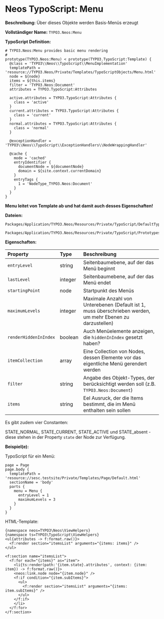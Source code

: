 # Neos TypoScript: Menu

**Beschreibung:** Über dieses Objekte werden Basis-Menüs erzeugt 

**Vollständiger Name:** `TYPO3.Neos:Menu`

**TypoScript Definition:** 
```
# TYPO3.Neos:Menu provides basic menu rendering
#
prototype(TYPO3.Neos:Menu) < prototype(TYPO3.TypoScript:Template) {
  @class = 'TYPO3\\Neos\\TypoScript\\MenuImplementation'
  templatePath = 'resource://TYPO3.Neos/Private/Templates/TypoScriptObjects/Menu.html'
  node = ${node}
  items = ${this.items}
  filter = 'TYPO3.Neos:Document'
  attributes = TYPO3.TypoScript:Attributes

  active.attributes = TYPO3.TypoScript:Attributes {
    class = 'active'
  }
  current.attributes = TYPO3.TypoScript:Attributes {
    class = 'current'
  }
  normal.attributes = TYPO3.TypoScript:Attributes {
    class = 'normal'
  }

  @exceptionHandler = 'TYPO3\\Neos\\TypoScript\\ExceptionHandlers\\NodeWrappingHandler'

  @cache {
    mode = 'cached'
    entryIdentifier {
      documentNode = ${documentNode}
      domain = ${site.context.currentDomain}
    }
    entryTags {
      1 = 'NodeType_TYPO3.Neos:Document'
    }
  }
}
```

**Menu leitet von Template ab und hat damit auch desses Eigenschaften!**


**Dateien:**
```
Packages/Application/TYPO3.Neos/Resources/Private/TypoScript/DefaultTypoScript.ts2

Packages/Application/TYPO3.Neos/Resources/Private/TypoScript/Prototypes/Menu.ts2
```

**Eigenschaften:**

| Property | Type | Beschreibung |
| :------- | :------ | :------- |
| `entryLevel` | string | Seitenbaumebene, auf der das Menü beginnt  |
| `lastLevel` | integer | Seitenbaumebene, auf der das Menü endet  |
| `startingPoint` | node | Startpunkt des Menüs  |
| `maximumLevels` | integer | Maximale Anzahl von Unterebenen (Default ist 1, muss überschrieben werden, um mehr Ebenen zu darzustellen) |
| `renderHiddenInIndex` | boolean | Auch Menüelemente anzeigen, die `hiddenInIndex` gesetzt haben? |
| `itemCollection` | array | Eine Collection von Nodes, dessen Elemente vor das eigentliche Menü gerendert werden |
| `filter` | string | Angabe des Objekt-Types, der berücksichtigt werden soll (z.B. `TYPO3.Neos:Document`)  |
| `items` | string | Eel Ausruck, der die Items bestimmt, die im Menü enthalten sein sollen  |

Es gibt zudem vier Constanten:

STATE_NORMAL, STATE_CURRENT, STATE_ACTIVE und STATE_absent - diese stehen in der Property `state` der Node zur Verfügung.


**Beispiel(e):**

TypoScript für ein Menü:
```
page = Page
page.body {
  templatePath = 'resource://sesc.testsite/Private/Templates/Page/Default.html'
  sectionName = 'body'
  parts {
    menu = Menu {
      entryLevel = 1
      maximumLevels = 3
    }
  }
}
```

HTML-Template:
```
{namespace neos=TYPO3\Neos\ViewHelpers}
{namespace ts=TYPO3\TypoScript\ViewHelpers}
<ul{attributes -> f:format.raw()}>
  <f:render section="itemsList" arguments="{items: items}" />
</ul>

<f:section name="itemsList">
  <f:for each="{items}" as="item">
    <li{ts:render(path:'{item.state}.attributes', context: {item: item}) -> f:format.raw()}>
    <neos:link.node node="{item.node}" />
    <f:if condition="{item.subItems}">
      <ul>
        <f:render section="itemsList" arguments="{items: item.subItems}" />
      </ul>
    </f:if>
    </li>
  </f:for>
</f:section>
```
